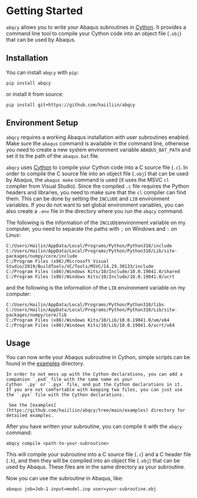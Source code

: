 # Getting Started

`abqcy` allows you to write your Abaqus subroutines in [Cython](https://cython.org/).
It provides a command line tool to compile your Cython code into an object file (`.obj`) that can be used by Abaqus.

## Installation

You can install `abqcy` with `pip`:
```shell
pip install abqcy
```
or install it from source:
```shell
pip install git+https://github.com/haiiliin/abqcy
```

## Environment Setup

`abqcy` requires a working Abaqus installation with user subroutines enabled.
Make sure the `abaqus` command is available in the command line, otherwise you need to create a new system environment
variable `ABAQUS_BAT_PATH` and set it to the path of the `abaqus.bat` file.

`abqcy` uses [Cython](https://cython.org/) to compile your Cython code into a C source file (`.c`).
In order to compile the C source file into an object file (`.obj`) that can be used by Abaqus, the `abaqus make` command
is used (it uses the MSVC `cl` compiler from Visual Studio). Since the compiled `.c` file requires the Python headers and
libraries, you need to make sure that the `cl` compiler can find them. This can be done by setting the `INCLUDE` and
`LIB` environment variables. If you do not want to set
global environment variables, you can also create a `.env` file in the directory where you run the `abqcy` command.

The following is the information of the `INCLUDE`environment variable on my computer, you need to separate
the paths with `;` on Windows and `:` on Linux:
```shell
C:/Users/Hailin/AppData/Local/Programs/Python/Python310/include
C:/Users/Hailin/AppData/Local/Programs/Python/Python310/Lib/site-packages/numpy/core/include
C:/Program Files (x86)/Microsoft Visual Studio/2019/BuildTools/VC/Tools/MSVC/14.29.30133/include
C:/Program Files (x86)/Windows Kits/10/Include/10.0.19041.0/shared
C:/Program Files (x86)/Windows Kits/10/Include/10.0.19041.0/ucrt
```
and the following is the information of the `LIB` environment variable on my computer:
```shell
C:/Users/Hailin/AppData/Local/Programs/Python/Python310/libs
C:/Users/Hailin/AppData/Local/Programs/Python/Python310/Lib/site-packages/numpy/core/lib
C:/Program Files (x86)/Windows Kits/10/Lib/10.0.19041.0/um/x64
C:/Program Files (x86)/Windows Kits/10/Lib/10.0.19041.0/ucrt/x64
```

## Usage

You can now write your Abaqus subroutine in Cython, simple scripts can be found in the
[examples](https://github.com/haiiliin/abqcy/tree/main/examples) directory.

```{note}
In order to not mess up with the Cython declarations, you can add a companion `.pxd` file with the same name as your
Cython `.py` or `.pyx` file, and put the Cython declarations in it.
If you are not comfortable with keeping two files, you can just use the `.pyx` file with the Cython declarations.

 See the [examples](https://github.com/haiiliin/abqcy/tree/main/examples) directory for detailed examples.
```

After you have written your subroutine, you can compile it with the `abqcy` command:
```shell
abqcy compile <path-to-your-subroutine>
```
This will compile your subroutine into a C source file (`.c`) and a C header file (`.h`), and then they will be compiled into an object file (`.obj`)
that can be used by Abaqus. These files are in the same directory as your subroutine.

Now you can use the subroutine in Abaqus, like:
```shell
abaqus job=Job-1 input=model.inp user=your-subroutine.obj
```

